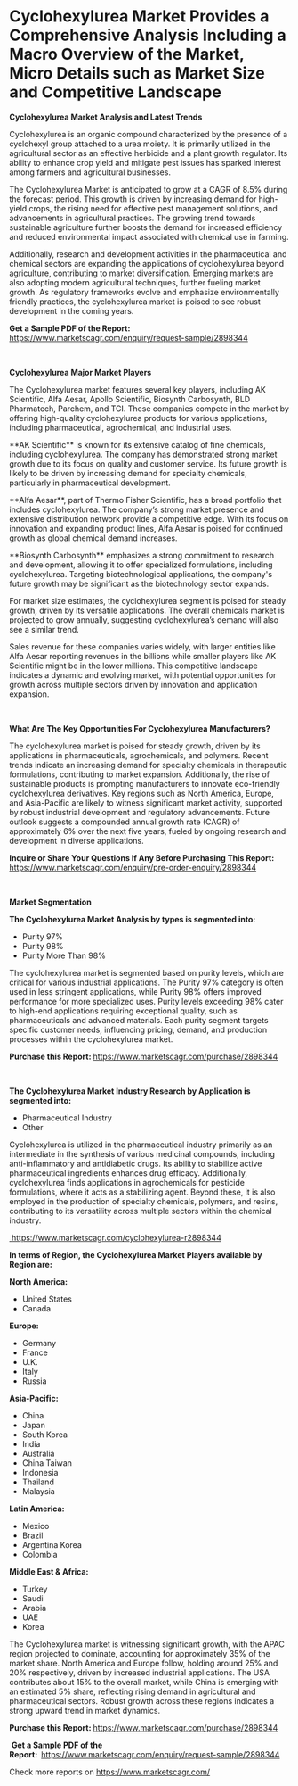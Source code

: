 <p><h1>Cyclohexylurea Market Provides a Comprehensive Analysis Including a Macro Overview of the Market, Micro Details such as Market Size and Competitive Landscape</h1></p><p><strong>Cyclohexylurea Market Analysis and Latest Trends</strong></p>
<p><p>Cyclohexylurea is an organic compound characterized by the presence of a cyclohexyl group attached to a urea moiety. It is primarily utilized in the agricultural sector as an effective herbicide and a plant growth regulator. Its ability to enhance crop yield and mitigate pest issues has sparked interest among farmers and agricultural businesses. </p><p>The Cyclohexylurea Market is anticipated to grow at a CAGR of 8.5% during the forecast period. This growth is driven by increasing demand for high-yield crops, the rising need for effective pest management solutions, and advancements in agricultural practices. The growing trend towards sustainable agriculture further boosts the demand for increased efficiency and reduced environmental impact associated with chemical use in farming.</p><p>Additionally, research and development activities in the pharmaceutical and chemical sectors are expanding the applications of cyclohexylurea beyond agriculture, contributing to market diversification. Emerging markets are also adopting modern agricultural techniques, further fueling market growth. As regulatory frameworks evolve and emphasize environmentally friendly practices, the cyclohexylurea market is poised to see robust development in the coming years.</p></p>
<p><strong>Get a Sample PDF of the Report:&nbsp;</strong> <a href="https://www.marketscagr.com/enquiry/request-sample/2898344?utm_campaign=2526&utm_medium=2&utm_source=Github&utm_content=ia&utm_term=15032025&utm_id=cyclohexylurea">https://www.marketscagr.com/enquiry/request-sample/2898344</a></p>
<p>&nbsp;</p>
<p><strong>Cyclohexylurea Major Market Players</strong></p>
<p><p>The Cyclohexylurea market features several key players, including AK Scientific, Alfa Aesar, Apollo Scientific, Biosynth Carbosynth, BLD Pharmatech, Parchem, and TCI. These companies compete in the market by offering high-quality cyclohexylurea products for various applications, including pharmaceutical, agrochemical, and industrial uses.</p><p>**AK Scientific** is known for its extensive catalog of fine chemicals, including cyclohexylurea. The company has demonstrated strong market growth due to its focus on quality and customer service. Its future growth is likely to be driven by increasing demand for specialty chemicals, particularly in pharmaceutical development.</p><p>**Alfa Aesar**, part of Thermo Fisher Scientific, has a broad portfolio that includes cyclohexylurea. The company’s strong market presence and extensive distribution network provide a competitive edge. With its focus on innovation and expanding product lines, Alfa Aesar is poised for continued growth as global chemical demand increases.</p><p>**Biosynth Carbosynth** emphasizes a strong commitment to research and development, allowing it to offer specialized formulations, including cyclohexylurea. Targeting biotechnological applications, the company's future growth may be significant as the biotechnology sector expands.</p><p>For market size estimates, the cyclohexylurea segment is poised for steady growth, driven by its versatile applications. The overall chemicals market is projected to grow annually, suggesting cyclohexylurea’s demand will also see a similar trend.</p><p>Sales revenue for these companies varies widely, with larger entities like Alfa Aesar reporting revenues in the billions while smaller players like AK Scientific might be in the lower millions. This competitive landscape indicates a dynamic and evolving market, with potential opportunities for growth across multiple sectors driven by innovation and application expansion.</p></p>
<p>&nbsp;</p>
<p><strong>What Are The Key Opportunities For Cyclohexylurea Manufacturers?</strong></p>
<p><p>The cyclohexylurea market is poised for steady growth, driven by its applications in pharmaceuticals, agrochemicals, and polymers. Recent trends indicate an increasing demand for specialty chemicals in therapeutic formulations, contributing to market expansion. Additionally, the rise of sustainable products is prompting manufacturers to innovate eco-friendly cyclohexylurea derivatives. Key regions such as North America, Europe, and Asia-Pacific are likely to witness significant market activity, supported by robust industrial development and regulatory advancements. Future outlook suggests a compounded annual growth rate (CAGR) of approximately 6% over the next five years, fueled by ongoing research and development in diverse applications.</p></p>
<p><strong>Inquire or Share Your Questions If Any Before Purchasing This Report:</strong> <a href="https://www.marketscagr.com/enquiry/pre-order-enquiry/2898344?utm_campaign=2526&utm_medium=2&utm_source=Github&utm_content=ia&utm_term=15032025&utm_id=cyclohexylurea">https://www.marketscagr.com/enquiry/pre-order-enquiry/2898344</a></p>
<p>&nbsp;</p>
<p><strong>Market Segmentation</strong></p>
<p><strong>The Cyclohexylurea Market Analysis by types is segmented into:</strong></p>
<p><ul><li>Purity 97%</li><li>Purity 98%</li><li>Purity More Than 98%</li></ul></p>
<p><p>The cyclohexylurea market is segmented based on purity levels, which are critical for various industrial applications. The Purity 97% category is often used in less stringent applications, while Purity 98% offers improved performance for more specialized uses. Purity levels exceeding 98% cater to high-end applications requiring exceptional quality, such as pharmaceuticals and advanced materials. Each purity segment targets specific customer needs, influencing pricing, demand, and production processes within the cyclohexylurea market.</p></p>
<p><strong>Purchase this Report:&nbsp;</strong><a href="https://www.marketscagr.com/purchase/2898344?utm_campaign=2526&utm_medium=2&utm_source=Github&utm_content=ia&utm_term=15032025&utm_id=cyclohexylurea">https://www.marketscagr.com/purchase/2898344</a></p>
<p>&nbsp;</p>
<p><strong>The Cyclohexylurea Market Industry Research by Application is segmented into:</strong></p>
<p><ul><li>Pharmaceutical Industry</li><li>Other</li></ul></p>
<p><p>Cyclohexylurea is utilized in the pharmaceutical industry primarily as an intermediate in the synthesis of various medicinal compounds, including anti-inflammatory and antidiabetic drugs. Its ability to stabilize active pharmaceutical ingredients enhances drug efficacy. Additionally, cyclohexylurea finds applications in agrochemicals for pesticide formulations, where it acts as a stabilizing agent. Beyond these, it is also employed in the production of specialty chemicals, polymers, and resins, contributing to its versatility across multiple sectors within the chemical industry.</p></p>
<p><a href="https://www.marketscagr.com/cyclohexylurea-r2898344?utm_campaign=2526&utm_medium=2&utm_source=Github&utm_content=ia&utm_term=15032025&utm_id=cyclohexylurea">&nbsp;https://www.marketscagr.com/cyclohexylurea-r2898344</a></p>
<p><strong>In terms of Region, the Cyclohexylurea Market Players available by Region are:</strong></p>
<p>
    <p> <strong> North America: </strong>
        <ul>
            <li>United States</li>
            <li>Canada</li>
        </ul>
        </p> 
    <p> <strong> Europe: </strong>
        <ul>
            <li>Germany</li>
            <li>France</li>
            <li>U.K.</li>
            <li>Italy</li>
            <li>Russia</li>
        </ul>
        </p> 
    <p> <strong> Asia-Pacific: </strong>
        <ul>
            <li>China</li>
            <li>Japan</li>
            <li>South Korea</li>
            <li>India</li>
            <li>Australia</li>
            <li>China Taiwan</li>
            <li>Indonesia</li>
            <li>Thailand</li>
            <li>Malaysia</li>
        </ul>
        </p> 
    <p> <strong> Latin America: </strong>
        <ul>
            <li>Mexico</li>
            <li>Brazil</li>
            <li>Argentina Korea</li>
            <li>Colombia</li>
        </ul>
        </p> 
    <p> <strong> Middle East & Africa: </strong>
        <ul>
            <li>Turkey</li>
            <li>Saudi</li>
            <li>Arabia</li>
            <li>UAE</li>
            <li>Korea</li>
        </ul>
    </p>
    </p>
<p><p>The Cyclohexylurea market is witnessing significant growth, with the APAC region projected to dominate, accounting for approximately 35% of the market share. North America and Europe follow, holding around 25% and 20% respectively, driven by increased industrial applications. The USA contributes about 15% to the overall market, while China is emerging with an estimated 5% share, reflecting rising demand in agricultural and pharmaceutical sectors. Robust growth across these regions indicates a strong upward trend in market dynamics.</p></p>
<p><strong>Purchase this Report: </strong><a href="https://www.marketscagr.com/purchase/2898344?utm_campaign=2526&utm_medium=2&utm_source=Github&utm_content=ia&utm_term=15032025&utm_id=cyclohexylurea">https://www.marketscagr.com/purchase/2898344</a></p>
<p>&nbsp;<strong>Get a Sample PDF of the Report:&nbsp;&nbsp;</strong><a href="https://www.marketscagr.com/enquiry/request-sample/2898344?utm_campaign=2526&utm_medium=2&utm_source=Github&utm_content=ia&utm_term=15032025&utm_id=cyclohexylurea">https://www.marketscagr.com/enquiry/request-sample/2898344</a></p>
<p><strong></strong></p>
<p>Check more reports on <a href="https://www.marketscagr.com/?utm_campaign=2526&utm_medium=2&utm_source=Github&utm_content=ia&utm_term=15032025&utm_id=cyclohexylurea">https://www.marketscagr.com/</a></p>